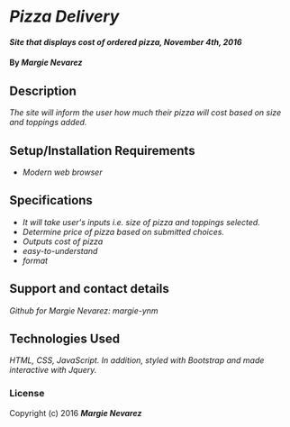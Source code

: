 # _Pizza Delivery_

#### _Site that displays cost of ordered pizza, November 4th, 2016_

#### By _**Margie Nevarez**_

## Description

_The site will inform the user how much their pizza will cost based on size and toppings added._

## Setup/Installation Requirements

* _Modern web browser_

## Specifications

* _It will take user's inputs i.e. size of pizza and toppings selected._
* _Determine price of pizza based on submitted choices._
* _Outputs cost of pizza_
* _easy-to-understand_
* _format_

## Support and contact details

_Github for Margie Nevarez: margie-ynm_

## Technologies Used

_HTML, CSS, JavaScript. In addition, styled with Bootstrap and made interactive with Jquery._

### License


Copyright (c) 2016 **_Margie Nevarez_**
